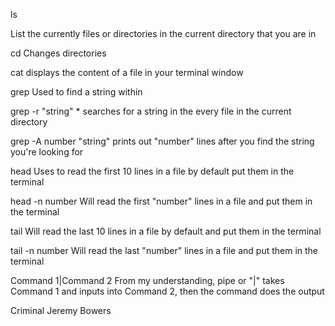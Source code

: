 ls

List the currently files or directories in the current directory that you are in

cd
Changes directories 

cat
displays the content of a file in your terminal window

grep
Used to find a string within 

grep -r "string" *
searches for a string in the every file in the current directory

grep -A number "string"
prints out "number" lines after you find the string you're looking for

head
Uses to read the first 10 lines in a file by default put them in the terminal

head -n number
Will read the first "number" lines in a file and put them in the terminal

tail
Will read the last 10 lines in a file by default and put them in the terminal

tail -n number
Will read the last "number" lines in a file and put them in the terminal

Command 1|Command 2
From my understanding, pipe or "|" takes Command 1 and inputs into Command 2, then the command does the output

Criminal
Jeremy Bowers